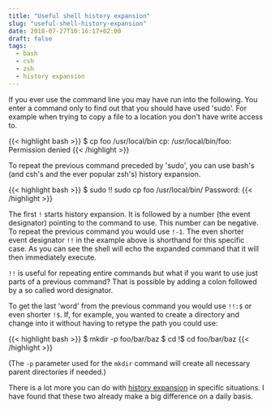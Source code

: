 ```yaml
---
title: "Useful shell history expansion"
slug: "useful-shell-history-expansion"
date: 2018-07-27T10:16:17+02:00
draft: false
tags:
  - bash
  - csh
  - zsh
  - history expansion
---
```


If you ever use the command line you may have run into the following. You enter
a command only to find out that you should have used 'sudo'. For example when
trying to copy a file to a location you don't have write access to.

{{< highlight bash >}}
$ cp foo /usr/local/bin
cp: /usr/local/bin/foo: Permission denied
{{< /highlight >}}

To repeat the previous command preceded by 'sudo', you can use bash's (and csh's
and the ever popular zsh's) history expansion.

{{< highlight bash >}}
$ sudo !!
sudo cp foo /usr/local/bin/
Password:
{{< /highlight >}}

The first `!` starts history expansion. It is followed by a number (the event
designator) pointing to the command to use. This number can be negative. To
repeat the previous command you would  use `!-1`. The even shorter event
designator `!!` in the example above is shorthand for this specific case. As
you can see the shell will echo the expanded command that it will then
immediately execute.

`!!` is useful for repeating entire commands but what if you want to use just
parts of a previous command? That is possible by adding a colon followed by a so
called word designator.

To get the last 'word' from the previous command you would use `!!:$` or even
shorter `!$`. If, for example,  you wanted to create a directory and change
into it without having to retype the path you could use:

{{< highlight bash >}}
$ mkdir -p foo/bar/baz
$ cd !$
cd foo/bar/baz
{{< /highlight >}}

(The `-p` parameter used for the `mkdir` command will create all necessary parent
directories if needed.)

There is a lot more you can do with [history
expansion](https://www.gnu.org/software/bash/manual/bashref.html#History-Interaction)
in specific situations. I have found that these two already make a big difference on a daily basis.
